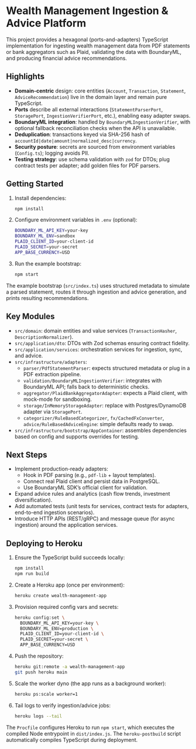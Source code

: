 # Wealth Management Ingestion & Advice Platform

This project provides a hexagonal (ports-and-adapters) TypeScript implementation for ingesting wealth management data from PDF statements or bank aggregators such as Plaid, validating the data with BoundaryML, and producing financial advice recommendations.

## Highlights

- **Domain-centric** design: core entities (`Account`, `Transaction`, `Statement`, `AdviceRecommendation`) live in the domain layer and remain pure TypeScript.
- **Ports** describe all external interactions (`StatementParserPort`, `StoragePort`, `IngestionVerifierPort`, etc.), enabling easy adapter swaps.
- **BoundaryML integration**: handled by `BoundaryMLIngestionVerifier`, with optional fallback reconciliation checks when the API is unavailable.
- **Deduplication**: transactions keyed via SHA-256 hash of `accountId|date|amount|normalized_desc|currency`.
- **Security posture**: secrets are sourced from environment variables (`Config.ts`); logging avoids PII.
- **Testing strategy**: use schema validation with `zod` for DTOs; plug contract tests per adapter; add golden files for PDF parsers.

## Getting Started

1. Install dependencies:
   ```bash
   npm install
   ```
2. Configure environment variables in `.env` (optional):
   ```bash
   BOUNDARY_ML_API_KEY=your-key
   BOUNDARY_ML_ENV=sandbox
   PLAID_CLIENT_ID=your-client-id
   PLAID_SECRET=your-secret
   APP_BASE_CURRENCY=USD
   ```
3. Run the example bootstrap:
   ```bash
   npm start
   ```

The example bootstrap (`src/index.ts`) uses structured metadata to simulate a parsed statement, routes it through ingestion and advice generation, and prints resulting recommendations.

## Key Modules

- `src/domain`: domain entities and value services (`TransactionHasher`, `DescriptionNormalizer`).
- `src/application/dto`: DTOs with Zod schemas ensuring contract fidelity.
- `src/application/services`: orchestration services for ingestion, sync, and advice.
- `src/infrastructure/adapters`:
  - `parser/PdfStatementParser`: expects structured metadata or plug in a PDF extraction pipeline.
  - `validation/BoundaryMLIngestionVerifier`: integrates with BoundaryML API; falls back to deterministic checks.
  - `aggregator/PlaidBankAggregatorAdapter`: expects a Plaid client, with mock-mode for sandboxing.
  - `storage/InMemoryStorageAdapter`: replace with Postgres/DynamoDB adapter via `StoragePort`.
  - `categorizer/RuleBasedCategorizer`, `fx/CachedFxConverter`, `advice/RuleBasedAdviceEngine`: simple defaults ready to swap.
- `src/infrastructure/bootstrap/AppContainer`: assembles dependencies based on config and supports overrides for testing.

## Next Steps

- Implement production-ready adapters:
  - Hook in PDF parsing (e.g., `pdf-lib` + layout templates).
  - Connect real Plaid client and persist data in PostgreSQL.
  - Use BoundaryML SDK’s official client for validation.
- Expand advice rules and analytics (cash flow trends, investment diversification).
- Add automated tests (unit tests for services, contract tests for adapters, end-to-end ingestion scenarios).
- Introduce HTTP APIs (REST/gRPC) and message queue (for async ingestion) around the application services.

## Deploying to Heroku

1. Ensure the TypeScript build succeeds locally:
   ```bash
   npm install
   npm run build
   ```
2. Create a Heroku app (once per environment):
   ```bash
   heroku create wealth-management-app
   ```
3. Provision required config vars and secrets:
   ```bash
   heroku config:set \
     BOUNDARY_ML_API_KEY=your-key \
     BOUNDARY_ML_ENV=production \
     PLAID_CLIENT_ID=your-client-id \
     PLAID_SECRET=your-secret \
     APP_BASE_CURRENCY=USD
   ```
4. Push the repository:
   ```bash
   heroku git:remote -a wealth-management-app
   git push heroku main
   ```
5. Scale the worker dyno (the app runs as a background worker):
   ```bash
   heroku ps:scale worker=1
   ```
6. Tail logs to verify ingestion/advice jobs:
   ```bash
   heroku logs --tail
   ```

The `Procfile` configures Heroku to run `npm start`, which executes the compiled Node entrypoint in `dist/index.js`. The `heroku-postbuild` script automatically compiles TypeScript during deployment.
